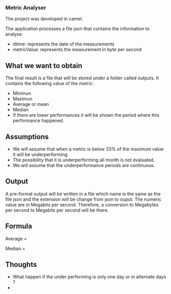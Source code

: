 ### Metric Analyser

The project was developed in camel.

The application processes a file json that contains the information to analyse: 
- dtime: represents the date of the measurements
- metricValue: represents the measurement in byte per second

## What we want to obtain

The final result is a file that will be stored under a folder called outputs.  It contains the following value of the metric:
- Minimun 
- Maximun 
- Average or mean 
- Median
- If there are lower performances it will be shown the period where this performance happened.

## Assumptions

- We will assume that when a metric is below 33% of the maximum value it will be underperforming.
- The possibility that it is underperforming all month is not evaluated.
- We will assume that the underperformance periods are continuous.
 
## Output

A pre-format output will be written in a file which name is the same as the file json and the extension will be change from json to ouput.
The numeric value are in Megabits per second.  Therefore, a conversion to Megabytes per second to Megabits per second will be there.

## Formula

Average =

Median =

## Thoughts

- What happen if the under performing is only one day or in alternate days ?
- 

